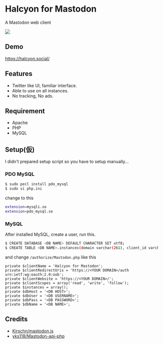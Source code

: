 # Halcyon for Mastodon
A Mastodon web client

<img src="https://halcyon.social/login/assets/images/preview0.png"/>

## Demo
https://halcyon.social/

## Features
- Twitter like UI, familiar interface.
- Able to use on all instances.
- No tracking, No ads.

## Requirement
- Apache
- PHP
- MySQL

## Setup(仮)
I didn't prepared setup script so you have to setup manually...

### PDO MySQL

```bash.sh
$ sudo pecl install pdo_mysql
$ sudo vi php.ini
```

change to this

```bash.sh
extension=mysqli.so
extension=pdo_mysql.so
```

### MySQL
After installed MySQL, create a user, run this.
```bash.sh
$ CREATE DATABASE <DB NAME> DEFAULT CHARACTER SET utf8;
$ CREATE TABLE <DB NAME>.instances(domain varchar(261), client_id varchar(64), client_secret varchar(64));
```
and change `/authorize/Mastodon.php` like this
```Mastodon.php
private $clientName = 'Halcyon for Mastodon';
private $clientRedirectUris = 'https://<YOUR DOMAIN>/auth urn:ietf:wg:oauth:2.0:oob';
private $clientWebsite = 'https://<YOUR DOMAIN>/';
private $clientScopes = array('read', 'write', 'follow');
private $instances = array();
private $dbHost = '<DB HOST>';
private $dbUser = '<DB USERNAME>';
private $dbPass = '<DB PASSWORD>';
private $dbName = '<DB NAME>';
```

## Credits

- [Kirschn/mastodon.js](https://github.com/Kirschn/mastodon.js)
- [yks118/Mastodon-api-php](https://github.com/yks118/Mastodon-api-php)
